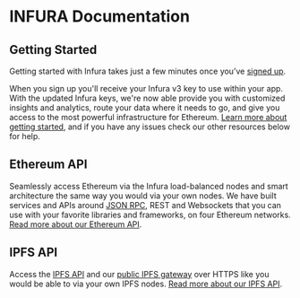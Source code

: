 # INFURA Documentation

## Getting Started

Getting started with Infura takes just a few minutes once you’ve [signed up](https://infura.io/register).

When you sign up you'll receive your Infura v3 key to use within your app. With the updated Infura keys, we're now able provide you with customized insights and analytics, route your data where it needs to go, and give you access to the most powerful infrastructure for Ethereum. [Learn more about getting started](https://infura.io/docs/gettingStarted/chooseaNetwork), and if you have any issues check our other resources below for help.

## Ethereum API

Seamlessly access Ethereum via the Infura load-balanced nodes and smart architecture the same way you would via your own nodes. We have built services and APIs around [JSON RPC](https://github.com/ethereum/wiki/wiki/JSON-RPC), REST and Websockets that you can use with your favorite libraries and frameworks, on four Ethereum networks. [Read more about our Ethereum API](https://infura.io/docs/api/get/symbolFull).

## IPFS API

Access the [IPFS API](https://ipfs.io/docs/api/) and our [public IPFS gateway](https://ipfs.infura.io/ipfs/Qmaisz6NMhDB51cCvNWa1GMS7LU1pAxdF4Ld6Ft9kZEP2a) over HTTPS like you would be able to via your own IPFS nodes. [Read more about our IPFS API](https://infura.io/docs/ipfs/get/block_get).
